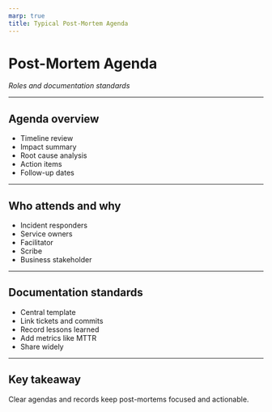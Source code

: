 ```yaml
---
marp: true
title: Typical Post-Mortem Agenda
---
```


# Post-Mortem Agenda
*Roles and documentation standards*

---

## Agenda overview
- Timeline review
- Impact summary
- Root cause analysis
- Action items
- Follow-up dates

---

## Who attends and why
- Incident responders
- Service owners
- Facilitator
- Scribe
- Business stakeholder

---

## Documentation standards
- Central template
- Link tickets and commits
- Record lessons learned
- Add metrics like MTTR
- Share widely

---

## Key takeaway
Clear agendas and records keep post-mortems focused and actionable.
